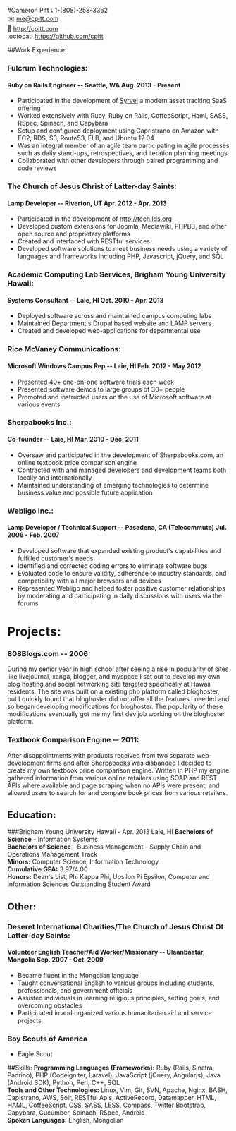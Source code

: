 #Cameron Pitt
:telephone_receiver:  1-(808)-258-3362  
:envelope:   me@cpitt.com  
:bust_in_silhouette: http://cpitt.com  
:octocat:  https://github.com/cpitt  


##Work Experience:

### Fulcrum Technologies: 
#### Ruby on Rails Engineer -- Seattle, WA Aug. 2013 - Present
* Participated in the development of [Syrvel](http://syrvel.com) a modern asset tracking SaaS offering
* Worked extensively with Ruby, Ruby on Rails, CoffeeScript, Haml, SASS, RSpec, Spinach, and Capybara
* Setup and configured deployment using Capristrano on Amazon with EC2, RDS, S3, Route53, ELB, and Ubuntu 12.04
* Was an integral member of an agile team participating in agile processes such as daily
  stand-ups, retrospectives, and iteration planning meetings
* Collaborated with other developers through paired programming and code reviews

### The Church of Jesus Christ of Latter-day Saints: 
#### Lamp Developer -- Riverton, UT Apr. 2012 - Apr. 2013
* Participated in the development of http://tech.lds.org
* Developed custom extensions for Joomla, Mediawiki, PHPBB, and other open source and proprietary platforms
* Created and interfaced with RESTful services
* Developed software solutions to meet business needs using a variety of languages and frameworks including PHP, Javascript, jQuery, and SQL

### Academic Computing Lab Services, Brigham Young University Hawaii: 
#### Systems Consultant -- Laie, HI Oct. 2010 - Apr. 2013
* Deployed software across and maintained campus computing labs
* Maintained Department's Drupal based website and LAMP servers
* Created and developed web-applications for departmental use

### Rice McVaney Communications: 
#### Microsoft Windows Campus Rep -- Laie, HI Feb. 2012 - May 2012
* Presented 40+ one-on-one software trials each week
* Presented software demos to large groups of 30+ people
* Promoted and instructed users on the use of Microsoft software at various events

### Sherpabooks Inc.: 
#### Co-founder -- Laie, HI Mar. 2010 - Dec. 2011
* Oversaw and participated in the development of Sherpabooks.com, an online textbook price comparison engine
* Contracted with and managed developers and development teams both locally and internationally
* Maintained understanding of emerging technologies to determine business value and possible future application

### Webligo Inc.: 
#### Lamp Developer / Technical Support -- Pasadena, CA (Telecommute) Jul. 2006 - Feb. 2007
* Developed software that expanded existing product's capabilities and fulfilled customer's needs 
* Identified and corrected coding errors to eliminate software bugs 
* Evaluated code to ensure validity, adherence to industry standards, and compatibility with all major browsers and devices
* Represented Webligo and helped foster positive customer relationships by moderating and participating in daily discussions with users via the forums 

# Projects:

### 808Blogs.com -- 2006:
During my senior year in high school after seeing a rise in popularity of sites like
livejournal, xanga, blogger, and myspace I set out to develop my own blog
hosting and social networking site targeted specifically at Hawaii residents. The site
was built on a existing php platform called bloghoster, but I quickly found that bloghoster 
did not offer all the features I needed and so began developing modifications for bloghoster.
The popularity of these modifications eventually got me my first dev job working on the bloghoster 
platform.

### Textbook Comparison Engine -- 2011:
After disappointments with products received from two separate web-development firms and after Sherpabooks was disbanded I decided to create my own
textbook price comparison engine. Written in PHP my engine gathered information from various online retailers using SOAP and REST APIs where
available and page scraping when no APIs were present, and allowed users to search for and compare book prices from various retailers.

## Education:

###Brigham Young University Hawaii  - Apr. 2013 Laie, HI
**Bachelors of Science** - Information Systems  
**Bachelors of Science** - Business Management - Supply Chain and Operations Management Track  
**Minors:** Computer Science, Information Technology  
**Cumulative GPA:** 3.97/4.00  
**Honors:** Dean's List, Phi Kappa Phi, Upsilon Pi Epsilon, Computer and Information Sciences Outstanding Student Award  

## Other: 

### Deseret International Charities/The Church of Jesus Christ Of Latter-day Saints: 
#### Volunteer English Teacher/Aid Worker/Missionary -- Ulaanbaatar, Mongolia Sep. 2007 - Oct. 2009
* Became fluent in the Mongolian language
* Taught conversational English to various groups including students, professionals, and government officials
* Assisted individuals in learning religious principles, setting goals, and overcoming obstacles
* Participated in and organized various humanitarian aid and service projects

### Boy Scouts of America
* Eagle Scout

##Skills:
**Programming Languages (Frameworks):** Ruby (Rails, Sinatra, Padrino), PHP
(Codeigniter, Laravel), JavaScript (jQuery, Angularjs), Java (Android SDK),
Python, Perl, C++, SQL  
**Tools and Other Technologies:** Linux, Vim, Git, SVN, Apache, Nginx, BASH, Capistrano, AWS, Solr,
RESTful Apis, ActiveRecord, Datamapper, HTML, HAML, CoffeeScript, CSS, SASS, LESS, Compass, Twitter Bootstrap,
Capybara, Cucumber, Spinach, RSpec, Android  
**Spoken Languages:** English, Mongolian  
